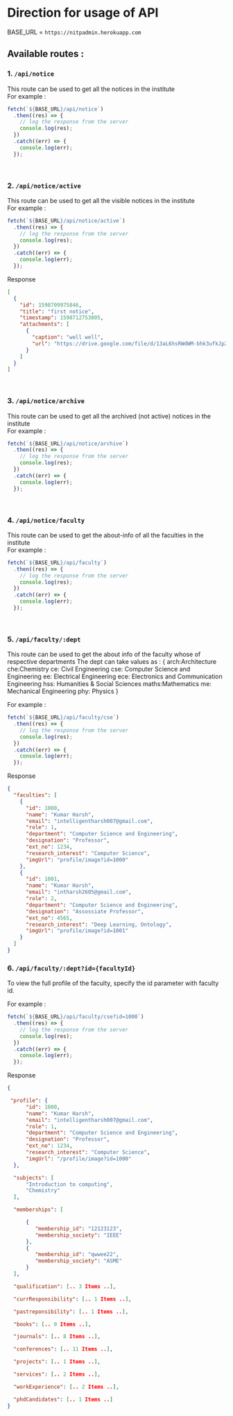 # Direction for usage of API

BASE_URL = `https://nitpadmin.herokuapp.com`

## Available routes :

### 1. `/api/notice`

This route can be used to get all the notices in the institute  
For example :

```js
fetch(`${BASE_URL}/api/notice`)
  .then((res) => {
    // log the response from the server
    console.log(res);
  })
  .catch((err) => {
    console.log(err);
  });
```

<br/>

### 2. `/api/notice/active`

This route can be used to get all the visible notices in the institute  
For example :

```js
fetch(`${BASE_URL}/api/notice/active`)
  .then((res) => {
    // log the response from the server
    console.log(res);
  })
  .catch((err) => {
    console.log(err);
  });
```

Response

```json
[
  {
    "id": 1598709975846,
    "title": "first notice",
    "timestamp": 1598712753805,
    "attachments": [
      {
        "caption": "well well",
        "url": "https://drive.google.com/file/d/13aL6hsRWdWM-bhk3ufkJp2N9MrzkFObW/view?usp=drivesdk"
      }
    ]
  }
]
```

<br/>

### 3. `/api/notice/archive`

This route can be used to get all the archived (not active) notices in the institute  
For example :

```js
fetch(`${BASE_URL}/api/notice/archive`)
  .then((res) => {
    // log the response from the server
    console.log(res);
  })
  .catch((err) => {
    console.log(err);
  });
```

<br>

### 4. `/api/notice/faculty`

This route can be used to get the about-info of all the faculties in the institute  
For example :

```js
fetch(`${BASE_URL}/api/faculty`)
  .then((res) => {
    // log the response from the server
    console.log(res);
  })
  .catch((err) => {
    console.log(err);
  });
```

<br>

### 5. `/api/faculty/:dept`

This route can be used to get the about info of the faculty whose of respective departments
The dept can take values as :
{
arch:Architecture
che:Chemistry
ce: Civil Engineering
cse: Computer Science and Engineering
ee: Electrical Engineering
ece: Electronics and Communication Engineering
hss: Humanities & Social Sciences
maths:Mathematics
me: Mechanical Engineering
phy: Physics
}

For example :

```js
fetch(`${BASE_URL}/api/faculty/cse`)
  .then((res) => {
    // log the response from the server
    console.log(res);
  })
  .catch((err) => {
    console.log(err);
  });
```

Response

```json
{
  "faculties": [
    {
      "id": 1000,
      "name": "Kumar Harsh",
      "email": "intelligentharsh007@gmail.com",
      "role": 1,
      "department": "Computer Science and Engineering",
      "designation": "Professor",
      "ext_no": 1234,
      "research_interest": "Computer Science",
      "imgUrl": "profile/image?id=1000"
    },
    {
      "id": 1001,
      "name": "Kumar Harsh",
      "email": "intharsh2605@gmail.com",
      "role": 2,
      "department": "Computer Science and Engineering",
      "designation": "Assossiate Professor",
      "ext_no": 4565,
      "research_interest": "Deep Learning, Ontology",
      "imgUrl": "profile/image?id=1001"
    }
  ]
}
```

### 6. `/api/faculty/:dept?id={facultyId}`

To view the full profile of the faculty, specify the id parameter with faculty id.

For example :

```js
fetch(`${BASE_URL}/api/faculty/cse?id=1000`)
  .then((res) => {
    // log the response from the server
    console.log(res);
  })
  .catch((err) => {
    console.log(err);
  });
```

Response

```json
{

 "profile": {
      "id": 1000,
      "name": "Kumar Harsh",
      "email": "intelligentharsh007@gmail.com",
      "role": 1,
      "department": "Computer Science and Engineering",
      "designation": "Professor",
      "ext_no": 1234,
      "research_interest": "Computer Science",
      "imgUrl": "/profile/image?id=1000"
  },

  "subjects": [
      "Introduction to computing",
      "Chemistry"
  ],

  "memberships": [

      {
         "membership_id": "12123123",
         "membership_society": "IEEE"
      },
      {
         "membership_id": "qwwee22",
         "membership_society": "ASME"
      }
  ],

  "qualification": [.. 3 Items ..],

  "currResponsibility": [.. 1 Items ..],

  "pastreponsibility": [.. 1 Items ..],

  "books": [.. 0 Items ..],

  "journals": [.. 8 Items ..],

  "conferences": [.. 11 Items ..],

  "projects": [.. 1 Items ..],

  "services": [.. 2 Items ..],

  "workExperience": [.. 2 Items ..],

  "phdCandidates": [.. 1 Items ..]
}
```
